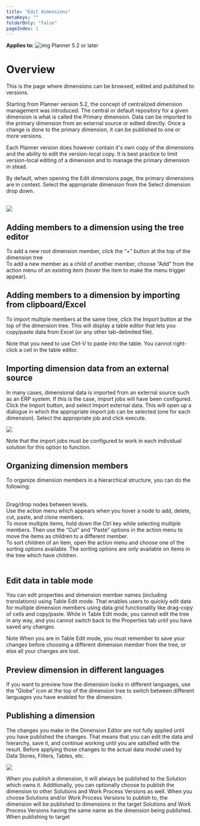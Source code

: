 ```yaml
---
title: "Edit dimensions"
metaKeys: ""
folderOnly: "false"
pageIndex: 1
---
```


**Applies to:** ![img](https://profitbasedocs.blob.core.windows.net/icons/yes-icon.png) Planner 5.2 or later

# Overview

This is the page where dimensions can be browsed, edited and published to versions.

Starting from Planner version 5.2, the concept of centralized dimension management was introduced. The central or default repository for a given dimension is what is called the Primary dimension. Data can be imported to the primary dimension from an external source or edited directly. Once a change is done to the primary dimension, it can be published to one or more versions.<br/>

Each Planner version does however contain it's own copy of the dimensions and the ability to edit the version-local copy. It is best practice to limit version-local editing of a dimension and to manage the primary dimension in stead.<br/>

By default, when opening the Edit dimensions page, the primary dimensions are in context. Select the appropriate dimension from the Select dimension drop down.<br/><br/>

![](https://profitbasedocs.blob.core.windows.net/enduserhelp/images/EditDimension.JPG)

## Adding members to a dimension using the tree editor

To add a new root dimension member, click the “+” button at the top of the dimension tree<br/>
To add a new member as a child of another member, choose “Add” from the action menu of an existing item (hover the item to make the menu trigger appear).<br/>

## Adding members to a dimension by importing from clipboard/Excel

To import multiple members at the same time, click the Import button at the top of the dimension tree. This will display a table editor that lets you copy/paste data from Excel (or any other tab-delimited file).<br/>

Note that you need to use Ctrl-V to paste into the table. You cannot right-click a cell in the table editor.<br/>

## Importing dimension data from an external source

In many cases, dimensional data is imported from an external source such as an ERP system. If this is the case, import jobs will have been configured. Click the Import button, and select Import external data. This will open up a dialogue in which the appropriate import job can be selected (one for each dimension). Select the appropriate job and click execute.

![](https://profitbasedocs.blob.core.windows.net/enduserhelp/images/ExecuteOperation.JPG)

Note that the import jobs must be configured to work in each individual solution for this option to function.

## Organizing dimension members

To organize dimension members in a hierarchical structure, you can do the following:<br/><br/>

Drag/drop nodes between levels.<br/>
Use the action menu which appears when you hover a node to add, delete, cut, paste, and clone members.<br/>
To move multiple items, hold down the Ctrl key while selecting multiple members. Then use the “Cut” and “Paste” options in the action menu to move the items as children to a different member.<br/>
To sort children of an item, open the action menu and choose one of the sorting options available. The sorting options are only available on items in the tree which have children.<br/><br/>

## Edit data in table mode

You can edit properties and dimension member names (including translations) using Table Edit mode. That enables users to quickly edit data for multiple dimension members using data grid functionality like drag-copy of cells and copy/paste. While in Table Edit mode, you cannot edit the tree in any way, and you cannot switch back to the Properties tab until you have saved any changes.<br/>

Note When you are in Table Edit mode, you must remember to save your changes before choosing a different dimension member from the tree, or else all your changes are lost.<br/>


## Preview dimension in different languages

If you want to preview how the dimension looks in different languages, use the “Globe” icon at the top of the dimension tree to switch between different languages you have enabled for the dimension.<br/>

## Publishing a dimension
The changes you make in the Dimension Editor are not fully applied until you have published the changes. That means that you can edit the data and hierarchy, save it, and continue working until you are satisfied with the result. Before applying those changes to the actual data model used by Data Stores, Filters, Tables, etc.<br/>

![](https://profitbasedocs.blob.core.windows.net/enduserhelp/images/PublishDimension.JPG)

When you publish a dimension, it will always be published to the Solution which owns it. Additionally, you can optionally choose to publish the dimension to other Solutions and Work Process Versions as well. When you choose Solutions and/or Work Process Versions to publish to, the dimension will be published to dimensions in the target Solutions and Work Process Versions having the same name as the dimension being published. When publishing to target<br/><br/>
